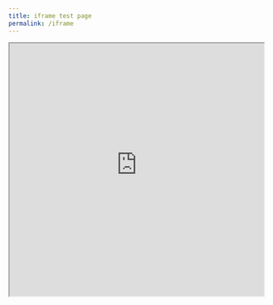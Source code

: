 ```yaml
---
title: iframe test page
permalink: /iframe
---
```


<iframe src="https://d1ppf4azqk1am9.cloudfront.net/index.html" width="100%" height="500"></iframe>
